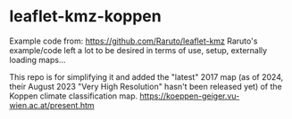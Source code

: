 # leaflet-kmz-koppen

Example code from: https://github.com/Raruto/leaflet-kmz
Raruto's example/code left a lot to be desired in terms of use, setup, externally loading maps...

This repo is for simplifying it and added the "latest" 2017 map (as of 2024, their August 2023 "Very High Resolution" hasn't been released yet) of the Koppen climate classification map.
https://koeppen-geiger.vu-wien.ac.at/present.htm
